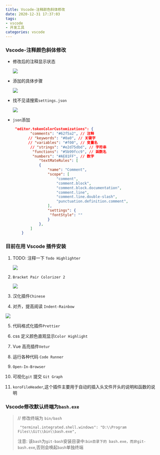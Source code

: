 ```yaml
---
title: Vscode-注释颜色斜体修改
date: 2020-12-31 17:37:03
tags:
- vscode
- 开发工具
categories: vscode
---
```


###  Vscode-注释颜色斜体修改

+ 修改后的注释显示状态

  <img src="https://gitee.com/wang_hong_bin/pic-go-photos/raw/master/20201231173933.png">

+ 添加的具体步骤

  <img src="https://gitee.com/wang_hong_bin/pic-go-photos/raw/master/20201231174252.png">

+ 找不见请搜索`settings.json`

  <img src="https://gitee.com/wang_hong_bin/pic-go-photos/raw/master/20201231174559.png">

+ `json`添加

  ```json
   "editor.tokenColorCustomizations": {
          "comments": "#62f5a2", // 注释
         // "keywords": "#0a0", // 关键字
         // "variables": "#f00", // 变量名
          // "strings": "#e2d75dbd", // 字符串
           "functions": "#5b99fcc9", // 函数名
           "numbers": "#AE81FF", // 数字
              "textMateRules": [
              {
                  "name": "Comment",
                  "scope": [
                      "comment",
                      "comment.block",
                      "comment.block.documentation",
                      "comment.line",
                      "comment.line.double-slash",
                      "punctuation.definition.comment",
                  ],
                  "settings": {
                   "fontStyle": ""
                  }
              },
          ]
      }
  ```

  

###  目前在用 Vscode 插件安装

1. TODO: 注释一下 `Todo Highlighter`

   <img src="https://gitee.com/wang_hong_bin/repo-bin/raw/master/todo.png">

2. `Bracket Pair Colorizer 2`

   <img src="https://gitee.com/wang_hong_bin/repo-bin/raw/master/kh.png">

3. 汉化插件`Chinese`

4.  对齐，提高阅读 `Indent-Rainbow`

   <img src="https://gitee.com/wang_hong_bin/repo-bin/raw/master/iR.png">

5.  代码格式化插件`Prettier`
6.  css 定义颜色直观显示`Color Highlight`

7. Vue 高亮插件`Vetur`

8. 运行各种代码 `Code Runner`

9.  `Open-In-Browser`

10.  可视化`git` 提交 `Git Graph`
12.  `koroFileHeader`,这个插件主要用于自动的插入头文件开头的说明和函数的说明



###  Vscode修改默认终端为`bash.exe`

>  // 修改终端为 `bin/bash`
>
>  ` "terminal.integrated.shell.windows": "D:\\Program Files\\Git\\bin\\bash.exe",`
>
> 注意: 该`bash`为`git-bash`安装目录中:`bin目录下的 bash.exe，而非git-bash.exe`,否则会唤起`bash`单独终端
>
> 

